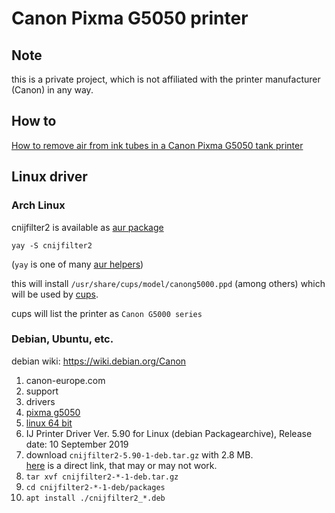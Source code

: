 # Canon Pixma G5050 printer

## Note

this is a private project, which is not affiliated with the printer manufacturer (Canon) in any way.

## How to

[How to remove air from ink tubes in a Canon Pixma G5050 tank printer](howto-remove-air-from-ink-tubes.md)

## Linux driver

### Arch Linux

cnijfilter2 is available as [aur package](https://aur.archlinux.org/packages/cnijfilter2/)

`yay -S cnijfilter2`

(`yay` is one of many [aur helpers](https://wiki.archlinux.org/index.php/AUR_helpers))

this will install `/usr/share/cups/model/canong5000.ppd` (among others) which will be used by [cups](https://wiki.archlinux.org/index.php/CUPS).

cups will list the printer as `Canon G5000 series`

### Debian, Ubuntu, etc.

debian wiki: https://wiki.debian.org/Canon

1. canon-europe.com
2. support
3. drivers
4. [pixma g5050](https://www.canon-europe.com/support/consumer_products/products/fax__multifunctionals/inkjet/pixma_g_series/pixma-g5050.html?type=drivers&language=en)
5. [linux 64 bit](https://www.canon-europe.com/support/consumer_products/products/fax__multifunctionals/inkjet/pixma_g_series/pixma-g5050.html?type=drivers&language=en&os=linux%20(64-bit))
6. IJ Printer Driver Ver. 5.90 for Linux (debian Packagearchive), Release date: 10 September 2019
7. download `cnijfilter2-5.90-1-deb.tar.gz` with 2.8 MB.  
[here](https://gdlp01.c-wss.com/gds/2/0100010482/01/cnijfilter2-5.90-1-deb.tar.gz) is a direct link, that may or may not work.
8. `tar xvf cnijfilter2-*-1-deb.tar.gz`
9. `cd cnijfilter2-*-1-deb/packages`
10. `apt install ./cnijfilter2_*.deb`
